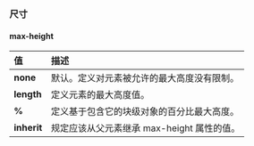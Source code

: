 ### 尺寸

#### max-height

| 值        | 描述           |
| :-------------|:-------------|
| **none** | 默认。定义对元素被允许的最大高度没有限制。|
| **length** | 定义元素的最大高度值。|
| **%** | 定义基于包含它的块级对象的百分比最大高度。|
| **inherit** | 规定应该从父元素继承 max-height 属性的值。|

